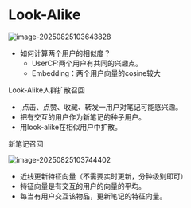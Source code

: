 # Look-Alike

![image-20250825103643828](https://gcore.jsdelivr.net/gh/davidliuk/images@master/image-20250825103643828.png)

- 如何计算两个用户的相似度？
  - UserCF:两个用户有共同的兴趣点。
  - Embedding：两个用户向量的cosine较大

Look-Alike人群扩散召回

- ,点击、点赞、收藏、转发一用户对笔记可能感兴趣。
- 把有交互的用户作为新笔记的种子用户。
- 用look-alike在相似用户中扩散。

新笔记召回

![image-20250825103744402](https://gcore.jsdelivr.net/gh/davidliuk/images@master/image-20250825103744402.png)

- 近线更新特征向量（不需要实时更新，分钟级别即可）
- 特征向量是有交互的用户的向量的平均。
- 每当有用户交互该物品，更新笔记的特征向量。